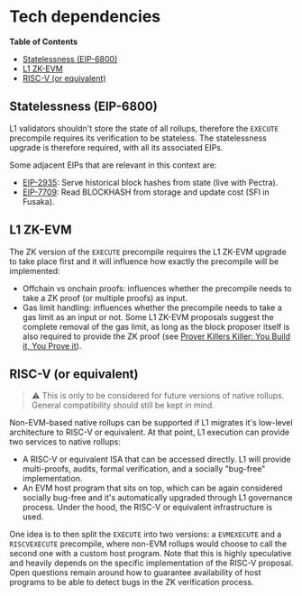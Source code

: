 # Tech dependencies

<!-- START doctoc generated TOC please keep comment here to allow auto update -->
<!-- DON'T EDIT THIS SECTION, INSTEAD RE-RUN doctoc TO UPDATE -->
**Table of Contents**

- [Statelessness (EIP-6800)](#statelessness-eip-6800)
- [L1 ZK-EVM](#l1-zk-evm)
- [RISC-V (or equivalent)](#risc-v-or-equivalent)

<!-- END doctoc generated TOC please keep comment here to allow auto update -->

## Statelessness (EIP-6800)
L1 validators shouldn't store the state of all rollups, therefore the `EXECUTE` precompile requires its verification to be stateless. The statelessness upgrade is therefore required, with all its associated EIPs.

Some adjacent EIPs that are relevant in this context are:
- [EIP-2935](https://eips.ethereum.org/EIPS/eip-2935): Serve historical block hashes from state (live with Pectra).
- [EIP-7709](https://eips.ethereum.org/EIPS/eip-7709): Read BLOCKHASH from storage and update cost (SFI in Fusaka).

## L1 ZK-EVM

The ZK version of the `EXECUTE` precompile requires the L1 ZK-EVM upgrade to take place first and it will influence how exactly the precompile will be implemented:

- Offchain vs onchain proofs: influences whether the precompile needs to take a ZK proof (or multiple proofs) as input.
- Gas limit handling: influences whether the precompile needs to take a gas limit as an input or not. Some L1 ZK-EVM proposals suggest the complete removal of the gas limit, as long as the block proposer itself is also required to provide the ZK proof (see [Prover Killers Killer: You Build it, You Prove it](https://ethresear.ch/t/prover-killers-killer-you-build-it-you-prove-it/22308)).

## RISC-V (or equivalent)

> ⚠️
> This is only to be considered for future versions of native rollups. General compatibility should still be kept in mind.


Non-EVM-based native rollups can be supported if L1 migrates it's low-level architecture to RISC-V or equivalent. At that point, L1 execution can provide two services to native rollups:
- A RISC-V or equivalent ISA that can be accessed directly. L1 will provide multi-proofs, audits, formal verification, and a socially "bug-free" implementation.
- An EVM host program that sits on top, which can be again considered socially bug-free and it's automatically upgraded through L1 governance process. Under the hood, the RISC-V or equivalent infrastructure is used.

One idea is to then split the `EXECUTE` into two versions: a `EVMEXECUTE` and a `RISCVEXECUTE` precompile, where non-EVM rollups would choose to call the second one with a custom host program. Note that this is highly speculative and heavily depends on the specific implementation of the RISC-V proposal. Open questions remain around how to guarantee availability of host programs to be able to detect bugs in the ZK verification process.
